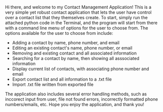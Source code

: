 Hi there, and welcome to my Contact Management Application! 
This is a very simple yet robust contact application that lets the user have control over a contact list that they themselves create. 
To start, simply run the attached python code in the Terminal, and the program will start from there with a command line menu of options for the user to choose from. 
The options available for the user to choose from include: 
 - Adding a contact by name, phone number, and email
 - Editing an existing contact's name, phone number, or email
 - Removing and existing contact and all associated information
 - Searching for a contact by name, then showing all asssociated information
 - Display current list of contacts, with associating phone number and email
 - Export contact list and all information to a .txt file
 - Import .txt file written from exported file

The application also includes several error handling methods, such as inccorect input from user, file not found errors, incorrectly formatted phone numbers/emails, etc. 
Hope you enjoy the application, and thank you! 
